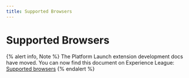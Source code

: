 ```yaml
---
title: Supported Browsers
---
```


# Supported Browsers

{% alert info, Note %}
The Platform Launch extension development docs have moved. You can now find this document on Experience League: [Supported browsers](https://experienceleague.adobe.com/docs/launch/using/extension-dev/browsers.html)
{% endalert %}